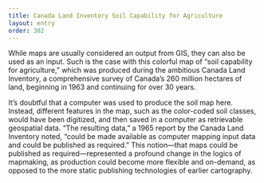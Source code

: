 ```yaml
---
title: Canada Land Inventory Soil Capability for Agriculture
layout: entry
order: 302
---
```


While maps are usually considered an output from GIS, they can also be used as an input. Such is the case with this colorful map of “soil capability for agriculture,” which was produced during the ambitious Canada Land Inventory, a comprehensive survey of Canada’s 260 million hectares of land, beginning in 1963 and continuing for over 30 years.

It’s doubtful that a computer was used to produce the soil map here. Instead, different features in the map, such as the color-coded soil classes, would have been digitized, and then saved in a computer as retrievable geospatial data. “The resulting data,” a 1965 report by the Canada Land Inventory noted, “could be made available as computer mapping input data and could be published as required.” This notion—that maps could be published as required—represented a profound change in the logics of mapmaking, as production could become more flexible and on-demand, as opposed to the more static publishing technologies of earlier cartography.